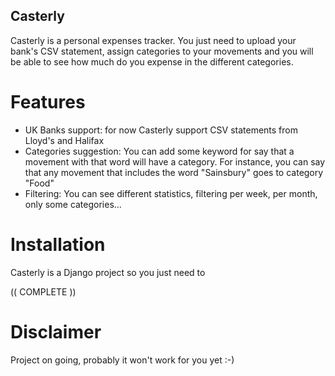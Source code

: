 Casterly
--------

Casterly is a personal expenses tracker. You just need to upload your bank's CSV statement, assign categories to your movements and you will be able to see how much do you expense in the different categories.

Features
========

 * UK Banks support: for now Casterly support CSV statements from Lloyd's and Halifax
 * Categories suggestion: You can add some keyword for say that a movement with that word will have a category. For instance, you can say that any movement that includes the word "Sainsbury" goes to category "Food"
 * Filtering: You can see different statistics, filtering per week, per month, only some categories...

Installation
============

Casterly is a Django project so you just need to

(( COMPLETE ))

Disclaimer
==========

Project on going, probably it won't work for you yet :-)
